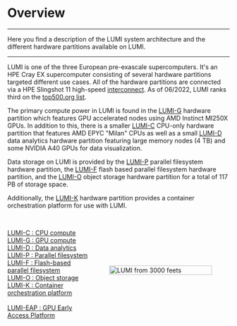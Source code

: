 

<style scoped>
.lumi-overview {
  display: flex; 
  flex-direction: row; 
  align-items: center;
}

.lumi-overview p {
  width: 45%;
}

.lumi-overview figure {
    width: 55%;
  }

@media (max-width: 740px) {
  .lumi-overview {
    flex-direction: column;
  }

  .lumi-overview p {
    width: 50%;
  }

  .lumi-overview figure {
    width: 50%;
  }
}
</style>


# Overview

[lumi-c]: ../computing/systems/lumic.md
[lumi-g]: ../computing/systems/lumig.md
[lumi-d]: ../computing/systems/lumid.md
[lumi-f]: ../storage/parallel/lumif.md
[lumi-p]: ../storage/parallel/lumip.md
[lumi-o]: ../storage/object/index.md
[lumi-k]: ../computing/auxiliary/lumik.md
[lumi-interconnect]: ../computing/interconnect.md
[eap]: ../eap/index.md
[lumi-top500]: https://www.top500.org/system/180048/

---
Here you find a description of the LUMI system architecture and the different
hardware partitions available on LUMI.

---


LUMI is one of the three European pre-exascale supercomputers. It's an HPE Cray
EX supercomputer consisting of several hardware partitions targeted different
use cases. All of the hardware partitions are connected via a HPE Slingshot 11
high-speed [interconnect][lumi-interconnect]. As of 06/2022, LUMI ranks third
on the [top500.org list][lumi-top500].

The primary compute power in LUMI is found in the [LUMI-G][lumi-g] hardware
partition which features GPU accelerated nodes using AMD Instinct MI250X GPUs.
In addition to this, there is a smaller [LUMI-C][lumi-c] CPU-only hardware
partition that features AMD EPYC "Milan" CPUs as well as a small
[LUMI-D][lumi-d] data analytics hardware partition featuring large memory nodes
(4 TB) and some NVIDIA A40 GPUs for data visualization.

Data storage on LUMI is provided by the [LUMI-P][lumi-p] parallel filesystem
hardware partition, the [LUMI-F][lumi-f] flash based parallel filesystem
hardware partition, and the [LUMI-O][lumi-o] object storage hardware partition
for a total of 117 PB of storage space.

Additionally, the [LUMI-K][lumi-k] hardware partition provides a container
orchestration platform for use with LUMI.


<div class="lumi-overview">
  <p>
    <br>
    <a href="../../computing/systems/lumic/">LUMI-C : CPU compute</a><br>
    <a href="../../computing/systems/lumig/">LUMI-G : GPU compute</a><br>
    <a href="../../computing/systems/lumid/">LUMI-D : Data analytics</a><br>
    <a href="../../storage/parallel/lumip/">LUMI-P : Parallel filesystem</a><br>
    <a href="../../storage/parallel/lumif/">LUMI-F : Flash-based parallel filesystem</a><br>
    <a href="../../storage/object/">LUMI-O : Object storage</a><br>
    <a href="../../computing/auxiliary/lumik/">LUMI-K : Container orchestration platform</a><br>
    <!-- LUMI-O : The object storage
    <br />
    LUMI-K : Container orchestration platform
    <br /> -->
    <br />
    <a href="../../eap/">LUMI-EAP : GPU Early Access Platform</a>
  
  </p>
    <figure>
    <img 
      src="../../assets/images/lumi-snowflake.svg" 
      width="100%" 
      style="margin: 0 auto;"
      alt="LUMI from 3000 feets"
    >
  </figure>  
</div>



